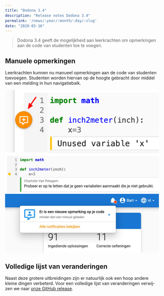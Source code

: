 ```yaml
---
title: "Dodona 3.4"
description: "Release notes Dodona 3.4"
permalink: '/news/:year/:month/:day/:slug'
date: "2020-03-16"
---
```


<NewsHeader :title="$frontmatter.title" :date="$frontmatter.date" lang="nl" />

> Dodona 3.4 geeft de mogelijkheid aan leerkrachten om opmerkingen aan de code van studenten toe te voegen. 

## Manuele opmerkingen

Leerkrachten kunnen nu manueel opmerkingen aan de code van studenten toevoegen. Studenten worden hiervan op de hoogte gebracht door middel van een melding in hun navigatiebalk.

![Add annotation](./add-annotation.png)
![Show annotation](./show-annotation.jpeg)
![Notification](./notification.jpeg)

## Volledige lijst van veranderingen

Naast deze grotere uitbreidingen zijn er natuurlijk ook een hoop andere kleine dingen verbeterd. Voor een volledige lijst van veranderingen verwijzen we naar [onze GitHub release](https://github.com/dodona-edu/dodona/releases/tag/3.4).
